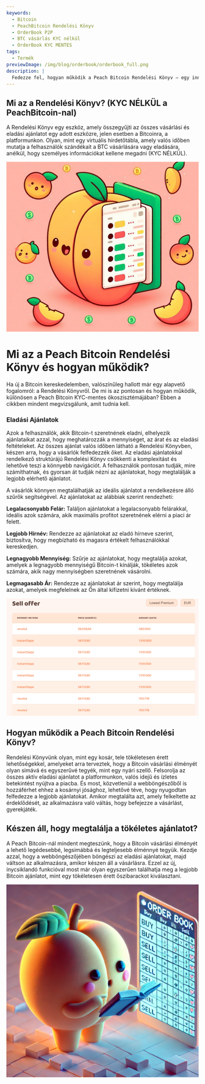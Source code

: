 ```yaml
---
keywords:
  - Bitcoin
  - PeachBitcoin Rendelési Könyv
  - OrderBook P2P
  - BTC vásárlás KYC nélkül
  - OrderBook KYC MENTES
tags:
  - Termék
previewImage: /img/blog/orderbook/orderbook_full.png
description: |
  Fedezze fel, hogyan működik a Peach Bitcoin Rendelési Könyv – egy innovatív eszköz a Bitcoin gyors, biztonságos és névtelen vásárlásához. Használja ki az egyedi beállítást, amely kizárólag eladási ajánlatokkal rendelkezik, hogy megtalálja a tökéletes ajánlatot a fizetési módja és preferenciái alapján.
---
```


## Mi az a Rendelési Könyv? (KYC NÉLKÜL a PeachBitcoin-nal)

A Rendelési Könyv egy eszköz, amely összegyűjti az összes vásárlási és eladási ajánlatot egy adott eszközre, jelen esetben a Bitcoinra, a platformunkon. Olyan, mint egy virtuális hirdetőtábla, amely valós időben mutatja a felhasználók szándékait a BTC vásárlására vagy eladására, anélkül, hogy személyes információkat kellene megadni (KYC NÉLKÜL).

![](/img/blog/orderbook/orderbook2.jpeg)

# Mi az a Peach Bitcoin Rendelési Könyv és hogyan működik?

Ha új a Bitcoin kereskedelemben, valószínűleg hallott már egy alapvető fogalomról: a Rendelési Könyvről. De mi is az pontosan és hogyan működik, különösen a Peach Bitcoin KYC-mentes ökoszisztémájában? Ebben a cikkben mindent megvizsgálunk, amit tudnia kell.

### Eladási Ajánlatok

Azok a felhasználók, akik Bitcoin-t szeretnének eladni, elhelyezik ajánlataikat azzal, hogy meghatározzák a mennyiséget, az árat és az eladási feltételeket. Az összes ajánlat valós időben látható a Rendelési Könyvben, készen arra, hogy a vásárlók felfedezzék őket. Az eladási ajánlatokkal rendelkező struktúrájú Rendelési Könyv csökkenti a komplexitást és lehetővé teszi a könnyebb navigációt. A felhasználók pontosan tudják, mire számíthatnak, és gyorsan át tudják nézni az ajánlatokat, hogy megtalálják a legjobb elérhető ajánlatot.

A vásárlók könnyen megtalálhatják az ideális ajánlatot a rendelkezésre álló szűrők segítségével. Az ajánlatokat az alábbiak szerint rendezheti:

**Legalacsonyabb Felár:** Találjon ajánlatokat a legalacsonyabb felárakkal, ideális azok számára, akik maximális profitot szeretnének elérni a piaci ár felett.

**Legjobb Hírnév:** Rendezze az ajánlatokat az eladó hírneve szerint, biztosítva, hogy megbízható és magasra értékelt felhasználókkal kereskedjen.

**Legnagyobb Mennyiség:** Szűrje az ajánlatokat, hogy megtalálja azokat, amelyek a legnagyobb mennyiségű Bitcoin-t kínálják, tökéletes azok számára, akik nagy mennyiségben szeretnének vásárolni.

**Legmagasabb Ár:** Rendezze az ajánlatokat ár szerint, hogy megtalálja azokat, amelyek megfelelnek az Ön által kifizetni kívánt értéknek.

![](/img/blog/orderbook/orderbook.png)

## Hogyan működik a Peach Bitcoin Rendelési Könyv?

Rendelési Könyvünk olyan, mint egy kosár, tele tökéletesen érett lehetőségekkel, amelyeket arra terveztek, hogy a Bitcoin vásárlási élményét olyan simává és egyszerűvé tegyék, mint egy nyári szellő. Felsorolja az összes aktív eladási ajánlatot a platformunkon, valós idejű és ízletes betekintést nyújtva a piacba. És most, közvetlenül a webböngészőből is hozzáférhet ehhez a kosárnyi jósághoz, lehetővé téve, hogy nyugodtan felfedezze a legjobb ajánlatokat. Amikor megtalálta azt, amely felkeltette az érdeklődését, az alkalmazásra való váltás, hogy befejezze a vásárlást, gyerekjáték.

## Készen áll, hogy megtalálja a tökéletes ajánlatot?
A Peach Bitcoin-nál mindent megteszünk, hogy a Bitcoin vásárlási élményét a lehető legédesebbé, legsimábbá és legteljesebb élménnyé tegyük. Kezdje azzal, hogy a webböngészőjében böngészi az eladási ajánlatokat, majd váltson az alkalmazásra, amikor készen áll a vásárlásra. Ezzel az új, ínycsiklandó funkcióval most már olyan egyszerűen találhatja meg a legjobb Bitcoin ajánlatot, mint egy tökéletesen érett őszibarackot kiválasztani.

![](/img/blog/orderbook/kycfree.png)
